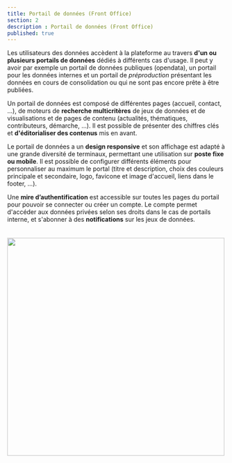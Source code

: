 ```yaml
---
title: Portail de données (Front Office)
section: 2
description : Portail de données (Front Office)
published: true
---
```


Les utilisateurs des données accèdent à la plateforme au travers **d'un ou plusieurs portails de données** dédiés à différents cas d'usage. Il peut y avoir par exemple un portail de données publiques (opendata), un portail pour les données internes et un portail de *préproduction* présentant les données en cours de consolidation ou qui ne sont pas encore prête à être publiées.

Un portail de données est composé de différentes pages (accueil, contact, ...), de moteurs de  **recherche multicritères** de jeux de données et de visualisations et de pages de contenu (actualités, thématiques, contributeurs, démarche, ...). Il est possible de présenter des chiffres clés et **d'éditorialiser des contenus** mis en avant.

Le portail de données a un **design responsive** et son affichage est adapté à une grande diversité de terminaux, permettant une utilisation sur **poste fixe ou mobile**. Il est possible de configurer différents éléments pour personnaliser au maximum le portal (titre et description, choix des couleurs principale et secondaire, logo, favicone et image d'accueil, liens dans le footer, ...).

Une **mire d’authentification** est accessible sur toutes les pages du portail pour pouvoir se connecter ou créer un compte. Le compte permet d'accéder aux données privées selon ses droits dans le cas de portails interne, et s'abonner à des **notifications** sur les jeux de données.

<img src="./images/functional-presentation/portal.jpg"
     height="500" style="margin:20px auto;" />